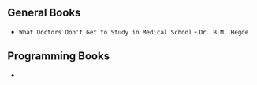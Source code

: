 ## General Books

- `What Doctors Don't Get to Study in Medical School` - `Dr. B.M. Hegde`

## Programming Books

- 
